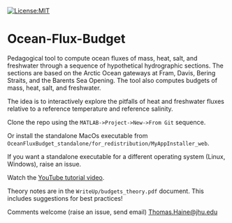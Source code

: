[![License:MIT](https://img.shields.io/badge/License-MIT-lightgray.svg?style=flt-square)](https://opensource.org/licenses/MIT)

# Ocean-Flux-Budget

Pedagogical tool to compute ocean fluxes of mass, heat, salt, and freshwater through a sequence of hypothetical hydrographic sections. 
The sections are based on the Arctic Ocean gateways at Fram, Davis, Bering Straits, and the Barents Sea Opening.
The tool also computes budgets of mass, heat, salt, and freshwater. 

The idea is to interactively explore the pitfalls of heat and freshwater fluxes relative to a reference temperature and reference salinity.

Clone the repo using the `MATLAB->Project->New->From Git` sequence. 

Or install the standalone MacOs executable from `OceanFluxBudget_standalone/for_redistribution/MyAppInstaller_web`.

If you want a standalone executable for a different operating system (Linux, Windows), raise an issue.

Watch the [YouTube tutorial video](https://youtu.be/8CKWIFp6XQQ).

Theory notes are in the `WriteUp/budgets_theory.pdf` document. This includes suggestions for best practices!

Comments welcome (raise an issue, send email)
Thomas.Haine@jhu.edu
